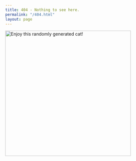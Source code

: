 ```yaml
---
title: 404 - Nothing to see here.
permalink: "/404.html"
layout: page
---
```


<img src="{{ site.baseurl }}/" alt="Enjoy this randomly generated cat!" style="width: 400px;" id="404img"/>


<script type="text/javascript">
  function loadcat() {
    document.getElementById("404img").src = "https://robohash.org/" + Math.random() + "?set=set4";
  }
  window.onload = loadcat;
</script>

